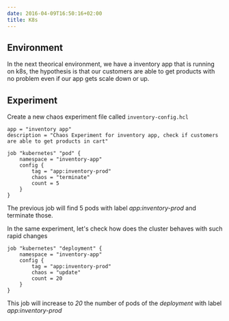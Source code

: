 ```yaml
---
date: 2016-04-09T16:50:16+02:00
title: K8s
---
```


## Environment

In the next theorical environment, we have a inventory app that is running on k8s, the hypothesis is that our customers are able to get products with no problem even if our app gets scale down or up.

## Experiment

Create a new chaos experiment file called `inventory-config.hcl` 


```HCL
app = "inventory app"
description = "Chaos Experiment for inventory app, check if customers are able to get products in cart" 

job "kubernetes" "pod" {
    namespace = "inventory-app"
    config {
        tag = "app:inventory-prod"  
        chaos = "terminate"         
        count = 5                   
    }
}
```
The previous job will find 5 pods with label *app:inventory-prod* and terminate those. 

In the same experiment, let's check how does the cluster behaves with such rapid changes


```HCL
job "kubernetes" "deployment" {
    namespace = "inventory-app"
    config {
        tag = "app:inventory-prod" 
        chaos = "update"
        count = 20
    }
}
```
This job will increase to *20* the number of pods of the *deployment* with label *app:inventory-prod*